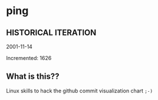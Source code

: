 # ping

## HISTORICAL ITERATION
2001-11-14

Incremented: 1626

## What is this?? 
Linux skills to hack the github commit visualization chart `;-)`
